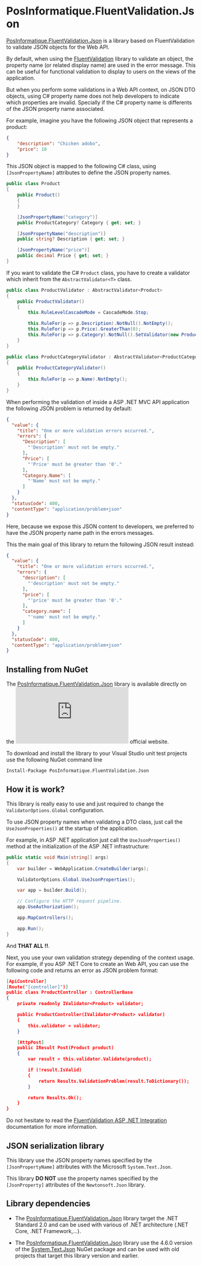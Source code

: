 # PosInformatique.FluentValidation.Json
[PosInformatique.FluentValidation.Json](https://www.nuget.org/packages/PosInformatique.FluentValidation.Json/)
is a library based on FluentValidation to validate JSON objects for the Web API.

By default, when using the [FluentValidation](https://www.nuget.org/packages/FluentValidation)
library to validate an object, the property name (or related display name) are used in the error message.
This can be useful for functional validation to display to users on the views of the application.

But when you perform some validations in a Web API context, on JSON DTO objects,
using C# property name does not help developers to indicate which properties are invalid.
Specially if the C# property name is differents of the JSON property name associated.

For example, imagine you have the following JSON object that represents a product:

```json
{
    "description": "Chicken adobo",
    "price": 10
}
```

This JSON object is mapped to the following C# class, using `[JsonPropertyName]` attributes
to define the JSON property names.

```csharp
public class Product
{
    public Product()
    {
    }

    [JsonPropertyName("category")]
    public ProductCategory? Category { get; set; }

    [JsonPropertyName("description")]
    public string? Description { get; set; }

    [JsonPropertyName("price")]
    public decimal Price { get; set; }
}
```

If you want to validate the C# `Product` class, you have to create a validator
which inherit from the `AbstractValidator<T>` class.

```csharp
public class ProductValidator : AbstractValidator<Product>
{
    public ProductValidator()
    {
        this.RuleLevelCascadeMode = CascadeMode.Stop;

        this.RuleFor(p => p.Description).NotNull().NotEmpty();
        this.RuleFor(p => p.Price).GreaterThan(0);
        this.RuleFor(p => p.Category).NotNull().SetValidator(new ProductCategoryValidator());
    }
}

public class ProductCategoryValidator : AbstractValidator<ProductCategory>
{
    public ProductCategoryValidator()
    {
        this.RuleFor(p => p.Name).NotEmpty();
    }
}
```

When performing the validation of inside a ASP .NET MVC API application
the following JSON problem is returned by default:

```json
{
  "value": {
    "title": "One or more validation errors occurred.",
    "errors": {
      "Description": [
        "'Description' must not be empty."
      ],
      "Price": [
        "'Price' must be greater than '0'."
      ],
      "Category.Name": [
        "'Name' must not be empty."
      ]
    }
  },
  "statusCode": 400,
  "contentType": "application/problem+json"
}
```

Here, because we expose this JSON content to developers, we preferred to
have the JSON property name path in the errors messages.

This the main goal of this library to return the following JSON result instead:

```json
{
  "value": {
    "title": "One or more validation errors occurred.",
    "errors": {
      "description": [
        "'description' must not be empty."
      ],
      "price": [
        "'price' must be greater than '0'."
      ],
      "category.name": [
        "'name' must not be empty."
      ]
    }
  },
  "statusCode": 400,
  "contentType": "application/problem+json"
}
```

## Installing from NuGet
The [PosInformatique.FluentValidation.Json](https://www.nuget.org/packages/PosInformatique.FluentValidation.Json/)
library is available directly on the
[![Nuget](https://img.shields.io/nuget/v/PosInformatique.FluentValidation.Json)](https://www.nuget.org/packages/PosInformatique.FluentValidation.Json/)
official website.

To download and install the library to your Visual Studio unit test projects use the following NuGet command line 

```
Install-Package PosInformatique.FluentValidation.Json
```

## How it is work?

This library is really easy to use and just required to change the `ValidatorOptions.Global` configuration.

To use JSON property names when validating a DTO class, just call the `UseJsonProperties()` at the startup of the application.

For example, in ASP .NET application just call the `UseJsonProperties()` method at the initialization of the ASP .NET infrastructure:

```csharp
public static void Main(string[] args)
{
    var builder = WebApplication.CreateBuilder(args);

    ValidatorOptions.Global.UseJsonProperties();

    var app = builder.Build();

    // Configure the HTTP request pipeline.
    app.UseAuthorization();

    app.MapControllers();

    app.Run();
}
```

And **THAT ALL !!**.

Next, you use your own validation strategy depending of the context usage.
For example, if you ASP .NET Core to create an Web API, you can use the following code
and returns an error as JSON problem format:

```json
[ApiController]
[Route("[controller]")]
public class ProductController : ControllerBase
{
    private readonly IValidator<Product> validator;

    public ProductController(IValidator<Product> validator)
    {
        this.validator = validator;
    }

    [HttpPost]
    public IResult Post(Product product)
    {
        var result = this.validator.Validate(product);

        if (!result.IsValid)
        {
            return Results.ValidationProblem(result.ToDictionary());
        }

        return Results.Ok();
    }
}
```

Do not hesitate to read the
[FluentValidation ASP .NET Integration](https://docs.fluentvalidation.net/en/latest/aspnet.html)
documentation for more information.

## JSON serialization library
This library use the JSON property names specified by the `[JsonPropertyName]` attributes
with the Microsoft `System.Text.Json`.

This library **DO NOT** use the property names specified by the `[JsonProperty]` attributes
of the `Newtonsoft.Json` library.

## Library dependencies
- The [PosInformatique.FluentValidation.Json](https://www.nuget.org/packages/PosInformatique.FluentValidation.Json/) library
target the .NET Standard 2.0 and can be used with various of .NET architecture (.NET Core, .NET Framework,...).

- The [PosInformatique.FluentValidation.Json](https://www.nuget.org/packages/PosInformatique.FluentValidation.Json/) library
use the 4.6.0 version of the [System.Text.Json](https://www.nuget.org/packages/System.Text.Json/) NuGet package
and can be used with old projects that target this library version and earlier.